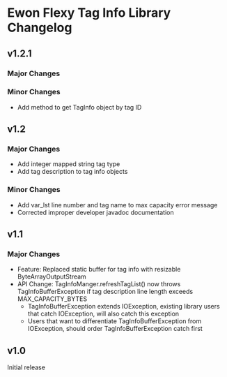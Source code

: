# Ewon Flexy Tag Info Library Changelog

## v1.2.1
### Major Changes
### Minor Changes
- Add method to get TagInfo object by tag ID

## v1.2
### Major Changes
- Add integer mapped string tag type
- Add tag description to tag info objects
### Minor Changes
- Add var_lst line number and tag name to max capacity error message
- Corrected improper developer javadoc documentation

## v1.1
### Major Changes
- Feature: Replaced static buffer for tag info with resizable ByteArrayOutputStream
- API Change: TagInfoManger.refreshTagList() now throws TagInfoBufferException if tag description line length exceeds MAX_CAPACITY_BYTES
   * TagInfoBufferException extends IOException, existing library users that catch IOException, will also catch this exception
   * Users that want to differentiate TagInfoBufferException from IOException, should order TagInfoBufferException catch first

## v1.0
Initial release
